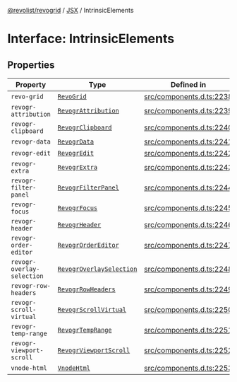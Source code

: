 [@revolist/revogrid](README.md) / [JSX](Namespace.JSX.md) / IntrinsicElements

# Interface: IntrinsicElements

## Properties

| Property | Type | Defined in |
| ------ | ------ | ------ |
| `revo-grid` | [`RevoGrid`](JSX.Interface.RevoGrid.md) | [src/components.d.ts:2238](https://github.com/revolist/revogrid/blob/52c8861ed92574ba1d5817b32afec294ddb1f986/src/components.d.ts#L2238) |
| `revogr-attribution` | [`RevogrAttribution`](JSX.Interface.RevogrAttribution.md) | [src/components.d.ts:2239](https://github.com/revolist/revogrid/blob/52c8861ed92574ba1d5817b32afec294ddb1f986/src/components.d.ts#L2239) |
| `revogr-clipboard` | [`RevogrClipboard`](JSX.Interface.RevogrClipboard.md) | [src/components.d.ts:2240](https://github.com/revolist/revogrid/blob/52c8861ed92574ba1d5817b32afec294ddb1f986/src/components.d.ts#L2240) |
| `revogr-data` | [`RevogrData`](JSX.Interface.RevogrData.md) | [src/components.d.ts:2241](https://github.com/revolist/revogrid/blob/52c8861ed92574ba1d5817b32afec294ddb1f986/src/components.d.ts#L2241) |
| `revogr-edit` | [`RevogrEdit`](JSX.Interface.RevogrEdit.md) | [src/components.d.ts:2242](https://github.com/revolist/revogrid/blob/52c8861ed92574ba1d5817b32afec294ddb1f986/src/components.d.ts#L2242) |
| `revogr-extra` | [`RevogrExtra`](JSX.Interface.RevogrExtra.md) | [src/components.d.ts:2243](https://github.com/revolist/revogrid/blob/52c8861ed92574ba1d5817b32afec294ddb1f986/src/components.d.ts#L2243) |
| `revogr-filter-panel` | [`RevogrFilterPanel`](JSX.Interface.RevogrFilterPanel.md) | [src/components.d.ts:2244](https://github.com/revolist/revogrid/blob/52c8861ed92574ba1d5817b32afec294ddb1f986/src/components.d.ts#L2244) |
| `revogr-focus` | [`RevogrFocus`](JSX.Interface.RevogrFocus.md) | [src/components.d.ts:2245](https://github.com/revolist/revogrid/blob/52c8861ed92574ba1d5817b32afec294ddb1f986/src/components.d.ts#L2245) |
| `revogr-header` | [`RevogrHeader`](JSX.Interface.RevogrHeader.md) | [src/components.d.ts:2246](https://github.com/revolist/revogrid/blob/52c8861ed92574ba1d5817b32afec294ddb1f986/src/components.d.ts#L2246) |
| `revogr-order-editor` | [`RevogrOrderEditor`](JSX.Interface.RevogrOrderEditor.md) | [src/components.d.ts:2247](https://github.com/revolist/revogrid/blob/52c8861ed92574ba1d5817b32afec294ddb1f986/src/components.d.ts#L2247) |
| `revogr-overlay-selection` | [`RevogrOverlaySelection`](JSX.Interface.RevogrOverlaySelection.md) | [src/components.d.ts:2248](https://github.com/revolist/revogrid/blob/52c8861ed92574ba1d5817b32afec294ddb1f986/src/components.d.ts#L2248) |
| `revogr-row-headers` | [`RevogrRowHeaders`](JSX.Interface.RevogrRowHeaders.md) | [src/components.d.ts:2249](https://github.com/revolist/revogrid/blob/52c8861ed92574ba1d5817b32afec294ddb1f986/src/components.d.ts#L2249) |
| `revogr-scroll-virtual` | [`RevogrScrollVirtual`](JSX.Interface.RevogrScrollVirtual.md) | [src/components.d.ts:2250](https://github.com/revolist/revogrid/blob/52c8861ed92574ba1d5817b32afec294ddb1f986/src/components.d.ts#L2250) |
| `revogr-temp-range` | [`RevogrTempRange`](JSX.Interface.RevogrTempRange.md) | [src/components.d.ts:2251](https://github.com/revolist/revogrid/blob/52c8861ed92574ba1d5817b32afec294ddb1f986/src/components.d.ts#L2251) |
| `revogr-viewport-scroll` | [`RevogrViewportScroll`](JSX.Interface.RevogrViewportScroll.md) | [src/components.d.ts:2252](https://github.com/revolist/revogrid/blob/52c8861ed92574ba1d5817b32afec294ddb1f986/src/components.d.ts#L2252) |
| `vnode-html` | [`VnodeHtml`](JSX.Interface.VnodeHtml.md) | [src/components.d.ts:2253](https://github.com/revolist/revogrid/blob/52c8861ed92574ba1d5817b32afec294ddb1f986/src/components.d.ts#L2253) |
